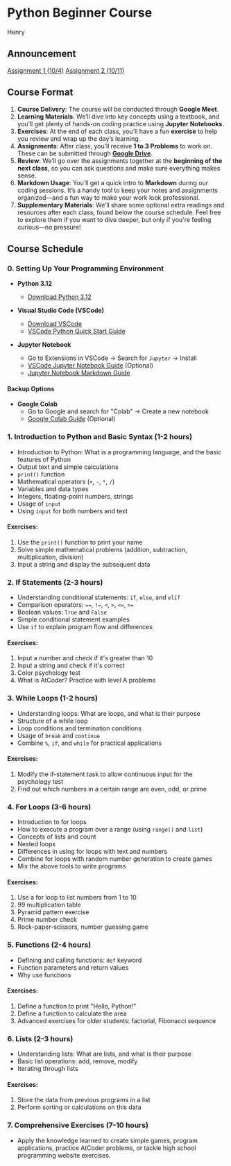 # Python Beginner Course
Henry

## Announcement

[Assignment 1 (10/4)](Assignments/assg1.ipynb)
[Assignment 2 (10/11)](Assignments/assg2.ipynb)

## Course Format

1. **Course Delivery**: The course will be conducted through **Google Meet**. 
2. **Learning Materials**: We’ll dive into key concepts using a textbook, and you’ll get plenty of hands-on coding practice using **Jupyter Notebooks**. 
3. **Exercises**: At the end of each class, you’ll have a fun **exercise** to help you review and wrap up the day’s learning.
4. **Assignments**: After class, you’ll receive **1 to 3 Problems** to work on. These can be submitted through [**Google Drive**](https://drive.google.com/drive/folders/1r-KcMK5K-gwQklVu7e33sAiFOadtNBLD?usp=sharing).
5. **Review**: We’ll go over the assignments together at the **beginning of the next class**, so you can ask questions and make sure everything makes sense.
6. **Markdown Usage**: You’ll get a quick intro to **Markdown** during our coding sessions. It’s a handy tool to keep your notes and assignments organized—and a fun way to make your work look professional.
7. **Supplementary Materials**: We’ll share some optional extra readings and resources after each class, found below the course schedule. Feel free to explore them if you want to dive deeper, but only if you're feeling curious—no pressure!

## Course Schedule

### 0. Setting Up Your Programming Environment

- **Python 3.12**
  - [Download Python 3.12](https://www.python.org/downloads/release/python-3127/)

- **Visual Studio Code (VSCode)**
  - [Download VSCode](https://code.visualstudio.com/download)
  - [VSCode Python Quick Start Guide](https://code.visualstudio.com/docs/python/python-quick-start)

- **Jupyter Notebook**
  - Go to Extensions in VSCode -> Search for `Jupyter` -> Install
  - [VSCode Jupyter Notebook Guide](https://code.visualstudio.com/docs/datascience/jupyter-notebooks) (Optional)
  - [Jupyter Notebook Markdown Guide](https://jupyter-notebook.readthedocs.io/en/stable/examples/Notebook/Working%20With%20Markdown%20Cells.html)

#### Backup Options

- **Google Colab**
  - Go to Google and search for "Colab" -> Create a new notebook
  - [Google Colab Guide](https://colab.research.google.com/drive/16pBJQePbqkz3QFV54L4NIkOn1kwpuRrj) (Optional)

### 1. Introduction to Python and Basic Syntax (1-2 hours)

- Introduction to Python: What is a programming language, and the basic features of Python
- Output text and simple calculations
- `print()` function
- Mathematical operators (`+`, `-`, `*`, `/`)
- Variables and data types
- Integers, floating-point numbers, strings
- Usage of `input`
- Using `input` for both numbers and text

#### Exercises:

1. Use the `print()` function to print your name
2. Solve simple mathematical problems (addition, subtraction, multiplication, division)
3. Input a string and display the subsequent data

### 2. If Statements (2-3 hours)

- Understanding conditional statements: `if`, `else`, and `elif`
- Comparison operators: `==`, `!=`, `<`, `>`, `<=`, `>=`
- Boolean values: `True` and `False`
- Simple conditional statement examples
- Use `if` to explain program flow and differences

#### Exercises:

1. Input a number and check if it's greater than 10
2. Input a string and check if it's correct
3. Color psychology test
4. What is AtCoder? Practice with level A problems

### 3. While Loops (1-2 hours)

- Understanding loops: What are loops, and what is their purpose
- Structure of a while loop
- Loop conditions and termination conditions
- Usage of `break` and `continue`
- Combine `%`, `if`, and `while` for practical applications

#### Exercises:

1. Modify the if-statement task to allow continuous input for the psychology test
2. Find out which numbers in a certain range are even, odd, or prime

### 4. For Loops (3-6 hours)

- Introduction to for loops
- How to execute a program over a range (using `range()` and `list`)
- Concepts of lists and count
- Nested loops
- Differences in using for loops with text and numbers
- Combine for loops with random number generation to create games
- Mix the above tools to write programs

#### Exercises:

1. Use a for loop to list numbers from 1 to 10
2. 99 multiplication table
3. Pyramid pattern exercise
4. Prime number check
5. Rock-paper-scissors, number guessing game

### 5. Functions (2-4 hours)

- Defining and calling functions: `def` keyword
- Function parameters and return values
- Why use functions

#### Exercises:

1. Define a function to print "Hello, Python!"
2. Define a function to calculate the area
3. Advanced exercises for older students: factorial, Fibonacci sequence

### 6. Lists (2-3 hours)

- Understanding lists: What are lists, and what is their purpose
- Basic list operations: add, remove, modify
- Iterating through lists

#### Exercises:

1. Store the data from previous programs in a list
2. Perform sorting or calculations on this data

### 7. Comprehensive Exercises (7-10 hours)

- Apply the knowledge learned to create simple games, program applications, practice AtCoder problems, or tackle high school programming website exercises.
